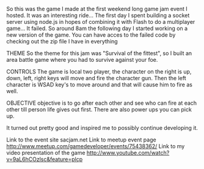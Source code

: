 So this was the game I made at the first weekend long game jam event I hosted. It was an interesting ride... The first day I spent building a socket server using node.js in hopes of combining it with Flash to do a multiplayer game... It failed. So around 8am the following day I started working on a new version of the game. You can have acces to the failed code by checking out the zip file I have in everything


THEME
So the theme for this jam was "Survival of the fittest", so I built an area battle game where you had to survive against your foe.

CONTROLS
The game is local two player, the character on the right is up, down, left, right keys will move and fire the character gun. Then the left character is WSAD key's to move around and that will cause him to fire as well. 

OBJECTIVE
objective is to go after each other and see who can fire at each other till person life gives out first. There are also power ups you can pick up.


It turned out pretty good and inspired me to possibly continue developing it. 


Link to the event site sacjam.net
Link to meetup event page http://www.meetup.com/gamedeveloper/events/75438362/
Link to my video presentation of the game http://www.youtube.com/watch?v=9aL6hCOzlsc&feature=plcp